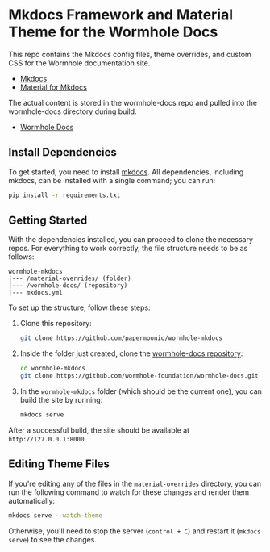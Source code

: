 # Mkdocs Framework and Material Theme for the Wormhole Docs

This repo contains the Mkdocs config files, theme overrides, and custom CSS for the Wormhole documentation site.

- [Mkdocs](https://www.mkdocs.org/)
- [Material for Mkdocs](https://squidfunk.github.io/mkdocs-material/)

The actual content is stored in the wormhole-docs repo and pulled into the wormhole-docs directory during build.

- [Wormhole Docs](https://github.com/wormhole-foundation/wormhole-docs)

## Install Dependencies

To get started, you need to install [mkdocs](https://www.mkdocs.org/). All dependencies, including mkdocs, can be installed with a single command; you can run:

```bash
pip install -r requirements.txt
```

## Getting Started

With the dependencies installed, you can proceed to clone the necessary repos. For everything to work correctly, the file structure needs to be as follows:

```text
wormhole-mkdocs
|--- /material-overrides/ (folder)
|--- /wormhole-docs/ (repository)
|--- mkdocs.yml
```

To set up the structure, follow these steps:

1. Clone this repository:

    ```bash
    git clone https://github.com/papermoonio/wormhole-mkdocs
    ```

2. Inside the folder just created, clone the [wormhole-docs repository](https://github.com/wormhole-foundation/wormhole-docs):

    ```bash
    cd wormhole-mkdocs
    git clone https://github.com/wormhole-foundation/wormhole-docs.git
    ```

3. In the `wormhole-mkdocs` folder (which should be the current one), you can build the site by running:

    ```bash
    mkdocs serve
    ```

After a successful build, the site should be available at `http://127.0.0.1:8000`.

## Editing Theme Files

If you're editing any of the files in the `material-overrides` directory, you can run the following command to watch for these changes and render them automatically:

```bash
mkdocs serve --watch-theme
```

Otherwise, you'll need to stop the server (`control + C`) and restart it (`mkdocs serve`) to see the changes.
